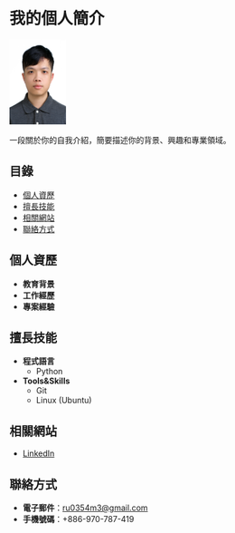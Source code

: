 # 我的個人簡介
<img src="images/63428ok-1.jpg" alt="個人頭像" width="100" height="150">

一段關於你的自我介紹，簡要描述你的背景、興趣和專業領域。

## 目錄

- [個人資歷](#個人資歷)
- [擅長技能](#擅長技能)
- [相關網站](#相關網站)
- [聯絡方式](#聯絡方式)

## 個人資歷
- **教育背景**
  <!-- - 學校名稱，學位，專業，年份 -->
- **工作經歷**
  <!-- - 公司名稱，職位，年份 -->
- **專案經驗**
  <!-- - 簡要描述你參與的專案和取得的成果 -->

## 擅長技能
- **程式語言**
  - Python
- **Tools&Skills**
  - Git
  - Linux (Ubuntu)

## 相關網站
- [LinkedIn](https://www.linkedin.com/in/chihyujiantw)

## 聯絡方式

- **電子郵件**：ru0354m3@gmail.com
- **手機號碼**：+886-970-787-419
